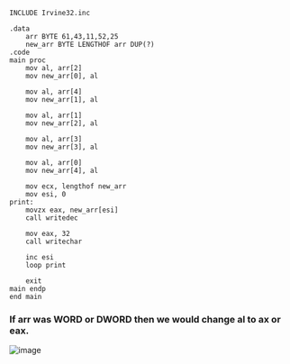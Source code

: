 ```
INCLUDE Irvine32.inc

.data
    arr BYTE 61,43,11,52,25
    new_arr BYTE LENGTHOF arr DUP(?)
.code
main proc
    mov al, arr[2]
    mov new_arr[0], al

    mov al, arr[4]
    mov new_arr[1], al

    mov al, arr[1]
    mov new_arr[2], al

    mov al, arr[3]
    mov new_arr[3], al

    mov al, arr[0]
    mov new_arr[4], al

    mov ecx, lengthof new_arr
	mov esi, 0
print:
	movzx eax, new_arr[esi]
	call writedec

	mov eax, 32
	call writechar

	inc esi
	loop print

	exit
main endp
end main
```
### If arr was WORD or DWORD then we would change al to ax or eax.

![image](https://github.com/user-attachments/assets/241ee479-3d5c-48fd-a3bd-357e81493ba3)
